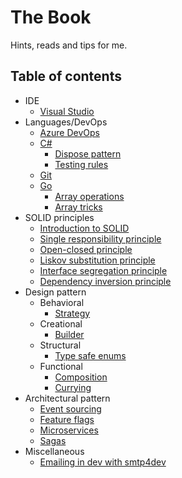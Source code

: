 # The Book
Hints, reads and tips for me.

## Table of contents
- IDE
  - [Visual Studio](./ide/visual_studio.md)
- Languages/DevOps
  - [Azure DevOps](./devops/azure.md)
  - [C#](./languages/csharp.md)
    - [Dispose pattern](./languages/csharp/dispose_pattern.md)
    - [Testing rules](./languages/csharp/testing_rules.md)
  - [Git](./devops/git.md)
  - [Go](./languages/go.md)
    - [Array operations](./languages/go/array_operations.md)
    - [Array tricks](./languages/go/array_tricks.md)
- SOLID principles
  - [Introduction to SOLID](./principles/introduction.md)
  - [Single responsibility principle](./principles/single_responsibility_principle.md)
  - [Open-closed principle](./principles/open_closed_principle.md)
  - [Liskov substitution principle](./principles/liskov_substitution_principle.md)
  - [Interface segregation principle](./principles/interface_segregation_principle.md)
  - [Dependency inversion principle](./principles/dependency_inversion_principle.md)
- Design pattern
  - Behavioral
    - [Strategy](./design_pattern/behavioral/strategy_pattern.md)
  - Creational
    - [Builder](./design_pattern/creational/builder_pattern.md)
  - Structural
    - [Type safe enums](./design_pattern/structural/type_safe_enum_pattern.md)
  - Functional
    - [Composition](./design_pattern/functional/composition_pattern.md)
    - [Currying](./design_pattern/functional/currying_pattern.md)
- Architectural pattern
  - [Event sourcing](./architectural_pattern/event_sourcing.md)
  - [Feature flags](./architectural_pattern/feature_flags.md)
  - [Microservices](./architectural_pattern/microservices.md)
  - [Sagas](./architectural_pattern/sagas_pattern.md)
- Miscellaneous
  - [Emailing in dev with smtp4dev](https://github.com/rnwood/smtp4dev)